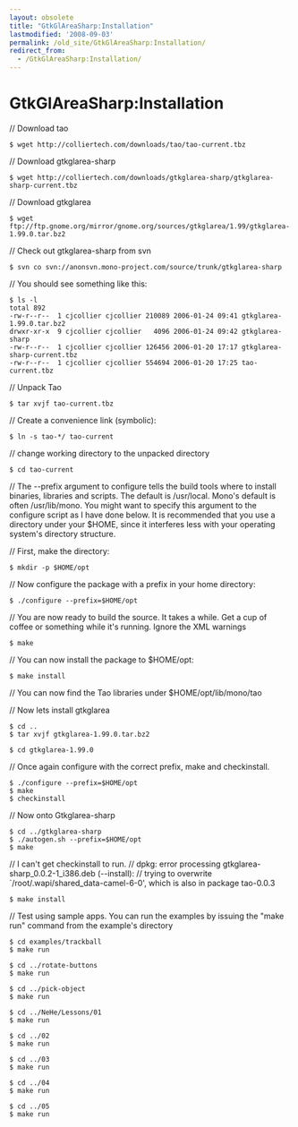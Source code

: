 ```yaml
---
layout: obsolete
title: "GtkGlAreaSharp:Installation"
lastmodified: '2008-09-03'
permalink: /old_site/GtkGlAreaSharp:Installation/
redirect_from:
  - /GtkGlAreaSharp:Installation/
---
```


GtkGlAreaSharp:Installation
===========================

// Download tao

    $ wget http://colliertech.com/downloads/tao/tao-current.tbz

// Download gtkglarea-sharp

    $ wget http://colliertech.com/downloads/gtkglarea-sharp/gtkglarea-sharp-current.tbz

// Download gtkglarea

    $ wget ftp://ftp.gnome.org/mirror/gnome.org/sources/gtkglarea/1.99/gtkglarea-1.99.0.tar.bz2

// Check out gtkglarea-sharp from svn

    $ svn co svn://anonsvn.mono-project.com/source/trunk/gtkglarea-sharp 

// You should see something like this:

    $ ls -l
    total 892
    -rw-r--r--  1 cjcollier cjcollier 210089 2006-01-24 09:41 gtkglarea-1.99.0.tar.bz2
    drwxr-xr-x  9 cjcollier cjcollier   4096 2006-01-24 09:42 gtkglarea-sharp
    -rw-r--r--  1 cjcollier cjcollier 126456 2006-01-20 17:17 gtkglarea-sharp-current.tbz
    -rw-r--r--  1 cjcollier cjcollier 554694 2006-01-20 17:25 tao-current.tbz

// Unpack Tao

    $ tar xvjf tao-current.tbz

// Create a convenience link (symbolic):

    $ ln -s tao-*/ tao-current

// change working directory to the unpacked directory

    $ cd tao-current

// The --prefix argument to configure tells the build tools where to install binaries, libraries and scripts. The default is /usr/local. Mono's default is often /usr/lib/mono. You might want to specify this argument to the configure script as I have done below. It is recommended that you use a directory under your \$HOME, since it interferes less with your operating system's directory structure.

// First, make the directory:

    $ mkdir -p $HOME/opt

// Now configure the package with a prefix in your home directory:

    $ ./configure --prefix=$HOME/opt

// You are now ready to build the source. It takes a while. Get a cup of coffee or something while it's running. Ignore the XML warnings

    $ make

// You can now install the package to \$HOME/opt:

    $ make install

// You can now find the Tao libraries under \$HOME/opt/lib/mono/tao

// Now lets install gtkglarea

    $ cd ..
    $ tar xvjf gtkglarea-1.99.0.tar.bz2

    $ cd gtkglarea-1.99.0

// Once again configure with the correct prefix, make and checkinstall.

    $ ./configure --prefix=$HOME/opt
    $ make
    $ checkinstall

// Now onto Gtkglarea-sharp

    $ cd ../gtkglarea-sharp
    $ ./autogen.sh --prefix=$HOME/opt
    $ make

// I can't get checkinstall to run. // dpkg: error processing gtkglarea-sharp\_0.0.2-1\_i386.deb (--install): // trying to overwrite \`/root/.wapi/shared\_data-camel-6-0', which is also in package tao-0.0.3

    $ make install

// Test using sample apps. You can run the examples by issuing the "make run" command from the example's directory

    $ cd examples/trackball
    $ make run

    $ cd ../rotate-buttons
    $ make run

    $ cd ../pick-object
    $ make run

    $ cd ../NeHe/Lessons/01
    $ make run

    $ cd ../02
    $ make run

    $ cd ../03
    $ make run

    $ cd ../04
    $ make run

    $ cd ../05
    $ make run

